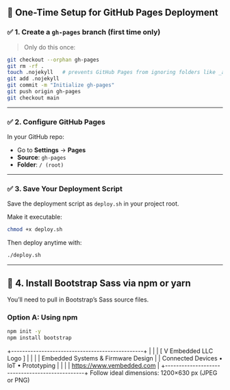 ## 🚀 One-Time Setup for GitHub Pages Deployment

### ✅ 1. Create a `gh-pages` branch (first time only)

> Only do this once:

```bash
git checkout --orphan gh-pages
git rm -rf .
touch .nojekyll   # prevents GitHub Pages from ignoring folders like _assets/
git add .nojekyll
git commit -m "Initialize gh-pages"
git push origin gh-pages
git checkout main
```

---

### ✅ 2. Configure GitHub Pages

In your GitHub repo:

- Go to **Settings** → **Pages**
- **Source**: `gh-pages`
- **Folder**: `/ (root)`

---

### ✅ 3. Save Your Deployment Script

Save the deployment script as `deploy.sh` in your project root.

Make it executable:

```bash
chmod +x deploy.sh
```

Then deploy anytime with:

```bash
./deploy.sh
```

---

## 🎨 4. Install Bootstrap Sass via npm or yarn

You’ll need to pull in Bootstrap’s Sass source files.

### Option A: Using npm

```bash
npm init -y
npm install bootstrap
```

+------------------------------------------------+
|                                                |
|         [ V Embedded LLC Logo ]                |
|                                                |
|      Embedded Systems & Firmware Design        |
|     Connected Devices • IoT • Prototyping      |
|                                                |
|       https://www.vembedded.com                |
+------------------------------------------------+
Follow ideal dimensions: 1200×630 px (JPEG or PNG)
